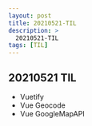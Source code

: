 ```yaml
---
layout: post
title: 20210521-TIL
description: >
  20210521-TIL
tags: [TIL]
---
```


## 20210521 TIL

- Vuetify
- Vue Geocode
- Vue GoogleMapAPI
